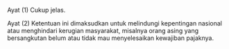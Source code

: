 Ayat (1)
Cukup jelas.

Ayat (2)
Ketentuan ini dimaksudkan untuk melindungi kepentingan
nasional atau menghindari kerugian masyarakat, misalnya
orang asing yang bersangkutan belum atau tidak mau
menyelesaikan kewajiban pajaknya.
